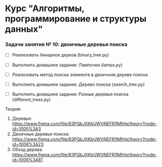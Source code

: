 # Курс "Алгоритмы, программирование и структуры данных"

### Задачи занятия № 10: двоичные деревья поиска

- [ ] Реализовать бинарное дереов (binary_tree.py)
- [ ] Выполнить домашнее задание: Лампочки (lamps.py)
- [ ] Реализовать метод поиска элемента в двоичном дереве поиска
- [ ] Выполнить домашнее задание: Дерево поиска (search_tree.py)
- [ ] Выполнить домашнее задание: Разные деревья поиска (different_trees.py)



Теория: 
1. Деревья: https://www.figma.com/file/83PQbJXKbUWVNEFR1lMlHq/theory?node-id=1005%3A3
2. Двоичные деревья поиска: https://www.figma.com/file/83PQbJXKbUWVNEFR1lMlHq/theory?node-id=1006%3A23
3. Обход дерева: https://www.figma.com/file/83PQbJXKbUWVNEFR1lMlHq/theory?node-id=1006%3A81
